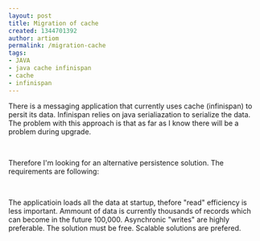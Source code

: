 ```yaml
---
layout: post
title: Migration of cache
created: 1344701392
author: artiom
permalink: /migration-cache
tags:
- JAVA
- java cache infinispan
- cache
- infinispan
---
```

<p>There is a messaging application that currently uses cache (infinispan) to persit its data. Infinispan relies on java serialiazation to serialize the data. The problem with this approach is that as far as I know there will be a problem during upgrade.</p>
<p>&nbsp;</p>
<p>Therefore I'm looking for an alternative persistence solution. The requirements are following:</p>
<p>&nbsp;</p>
<p>The applicatioin loads all the data at startup, thefore &quot;read&quot; efficiency is less important. Ammount of data is currently thousands of records which can become in the future 100,000. Asynchronic &quot;writes&quot; are highly preferable. The solution must be free. Scalable solutions are prefered.</p>
